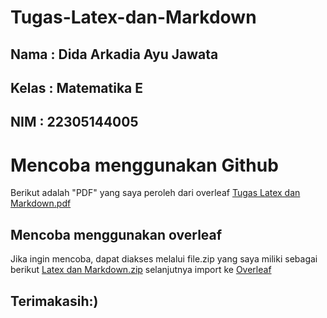 # Tugas-Latex-dan-Markdown
## Nama : Dida Arkadia Ayu Jawata
## Kelas : Matematika E
## NIM : 22305144005

# Mencoba menggunakan Github
Berikut adalah "PDF" yang saya peroleh dari overleaf [Tugas Latex dan Markdown.pdf](https://github.com/didaarkadia18/Tugas-Latex-dan-Markdown/files/13520712/Tugas.Latex.dan.Markdown.pdf) 

## Mencoba menggunakan overleaf 
Jika ingin mencoba, dapat diakses melalui file.zip yang saya miliki sebagai berikut [Latex dan Markdown.zip](https://github.com/didaarkadia18/Tugas-Latex-dan-Markdown/files/13520746/Latex.dan.Markdown.zip) selanjutnya import ke [Overleaf](https://www.overleaf.com/project)

## Terimakasih:)
